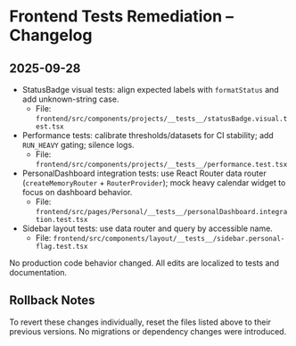# Frontend Tests Remediation – Changelog

## 2025-09-28

- StatusBadge visual tests: align expected labels with `formatStatus` and add unknown-string case.
  - File: `frontend/src/components/projects/__tests__/statusBadge.visual.test.tsx`
- Performance tests: calibrate thresholds/datasets for CI stability; add `RUN_HEAVY` gating; silence logs.
  - File: `frontend/src/components/projects/__tests__/performance.test.tsx`
- PersonalDashboard integration tests: use React Router data router (`createMemoryRouter` + `RouterProvider`); mock heavy calendar widget to focus on dashboard behavior.
  - File: `frontend/src/pages/Personal/__tests__/personalDashboard.integration.test.tsx`
- Sidebar layout tests: use data router and query by accessible name.
  - File: `frontend/src/components/layout/__tests__/sidebar.personal-flag.test.tsx`

No production code behavior changed. All edits are localized to tests and documentation.

## Rollback Notes

To revert these changes individually, reset the files listed above to their previous versions. No migrations or dependency changes were introduced.
